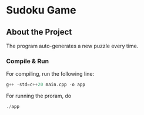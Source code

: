 # Sudoku Game

## About the Project

The program auto-generates a new puzzle every time.

### Compile & Run

For compiling, run the following line:

```C++
g++ -std=c++20 main.cpp -o app
```

For running the proram, do

```C++
./app
```
